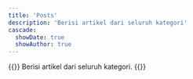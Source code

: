 ```yaml
---
title: 'Posts'
description: 'Berisi artikel dari seluruh kategori'
cascade:
  showDate: true
  showAuthor: true
---
```


{{<lead>}}
Berisi artikel dari seluruh kategori.
{{</lead>}}
